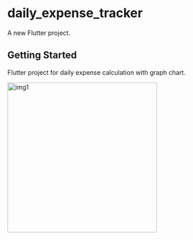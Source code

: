 # daily_expense_tracker

A new Flutter project.

## Getting Started
Flutter project for daily expense calculation with graph chart. 


<img width="337" alt="img1" src="https://github.com/Nayemuzzaman/daily_expense_tracker/assets/12158468/97a01709-cb62-4df4-bd3f-3182bee44ea5.png">
